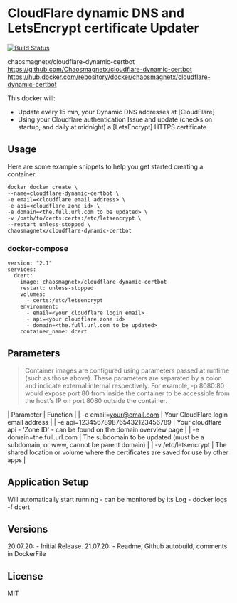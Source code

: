 # CloudFlare dynamic DNS and LetsEncrypt certificate Updater
[![Build Status](https://img.shields.io/endpoint.svg?url=https%3A%2F%2Factions-badge.atrox.dev%2FOshayr%2Fcloudflare-dynamic-certbot%2Fbadge%3Fref%3Dmaster&style=flat)](https://actions-badge.atrox.dev/Oshayr/cloudflare-dynamic-certbot/goto?ref=master)

chaosmagnetx/cloudflare-dynamic-certbot
https://github.com/Chaosmagnetx/cloudflare-dynamic-certbot
https://hub.docker.com/repository/docker/chaosmagnetx/cloudflare-dynamic-certbot

This docker will:
 - Update every 15 min, your Dynamic DNS addresses at [CloudFlare] 
 - Using your Cloudflare authentication Issue and update (checks on startup, and daily at midnight) a [LetsEncrypt] HTTPS certificate

## Usage
Here are some example snippets to help you get started creating a container.

```
docker docker create \
--name=cloudflare-dynamic-certbot \
-e email=<cloudflare email address> \
-e api=<cloudflare zone id> \
-e domain=<the.full.url.com to be updated> \
-v /path/to/certs:certs:/etc/letsencrypt \
--restart unless-stopped \
chaosmagnetx/cloudflare-dynamic-certbot
```
### docker-compose
```
version: "2.1"
services:
  dcert:
    image: chaosmagnetx/cloudflare-dynamic-certbot
    restart: unless-stopped
    volumes:
      - certs:/etc/letsencrypt
    environment:
      - email=<your cloudflare login email>
      - api=<your cloudflare zone id>
      - domain=<the.full.url.com to be updated>
    container_name: dcert
```
## Parameters
> Container images are configured using parameters passed at runtime (such as those above). These parameters are separated by a colon and indicate external:internal respectively. For example, -p 8080:80 would expose port 80 from inside the container to be accessible from the host's IP on port 8080 outside the container.

| Parameter | Function |
| -e email=your@email.com | Your CloudFlare login email address |
| -e api=1234567898765432123456789 | Your cloudflare api - 'Zone ID' - can be found on the domain overview page |
| -e domain=the.full.url.com | The subdomain to be updated (must be a subdomain, or www, cannot be parent domain) |
| -v /etc/letsencrypt | The shared location or volume where the certificates are saved for use by other apps |

## Application Setup
Will automatically start running - can be monitored by its Log - docker logs -f dcert

## Versions
20.07.20: - Initial Release.
21.07.20: - Readme, Github autobuild, comments in DockerFile

## License
MIT
